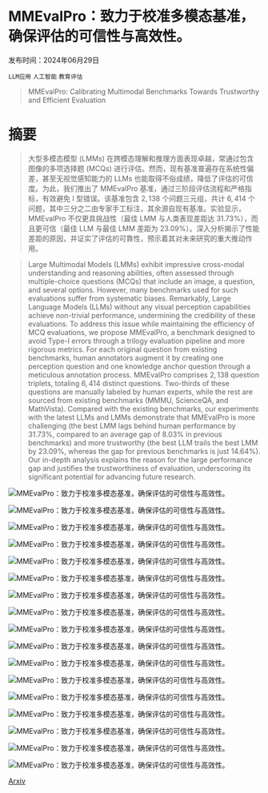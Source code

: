 # MMEvalPro：致力于校准多模态基准，确保评估的可信性与高效性。

发布时间：2024年06月29日

`LLM应用` `人工智能` `教育评估`

> MMEvalPro: Calibrating Multimodal Benchmarks Towards Trustworthy and Efficient Evaluation

# 摘要

> 大型多模态模型 (LMMs) 在跨模态理解和推理方面表现卓越，常通过包含图像的多项选择题 (MCQs) 进行评估。然而，现有基准普遍存在系统性偏差，甚至无视觉感知能力的 LLMs 也能取得不俗成绩，降低了评估的可信度。为此，我们推出了 MMEvalPro 基准，通过三阶段评估流程和严格指标，有效避免 I 型错误。该基准包含 $2,138$ 个问题三元组，共计 $6,414$ 个问题，其中三分之二由专家手工标注，其余源自现有基准。实验显示，MMEvalPro 不仅更具挑战性（最佳 LMM 与人类表现差距达 $31.73\%$），而且更可信（最佳 LLM 与最佳 LMM 差距为 $23.09\%$）。深入分析揭示了性能差距的原因，并证实了评估的可靠性，预示着其对未来研究的重大推动作用。

> Large Multimodal Models (LMMs) exhibit impressive cross-modal understanding and reasoning abilities, often assessed through multiple-choice questions (MCQs) that include an image, a question, and several options. However, many benchmarks used for such evaluations suffer from systematic biases. Remarkably, Large Language Models (LLMs) without any visual perception capabilities achieve non-trivial performance, undermining the credibility of these evaluations. To address this issue while maintaining the efficiency of MCQ evaluations, we propose MMEvalPro, a benchmark designed to avoid Type-I errors through a trilogy evaluation pipeline and more rigorous metrics. For each original question from existing benchmarks, human annotators augment it by creating one perception question and one knowledge anchor question through a meticulous annotation process. MMEvalPro comprises $2,138$ question triplets, totaling $6,414$ distinct questions. Two-thirds of these questions are manually labeled by human experts, while the rest are sourced from existing benchmarks (MMMU, ScienceQA, and MathVista). Compared with the existing benchmarks, our experiments with the latest LLMs and LMMs demonstrate that MMEvalPro is more challenging (the best LMM lags behind human performance by $31.73\%$, compared to an average gap of $8.03\%$ in previous benchmarks) and more trustworthy (the best LLM trails the best LMM by $23.09\%$, whereas the gap for previous benchmarks is just $14.64\%$). Our in-depth analysis explains the reason for the large performance gap and justifies the trustworthiness of evaluation, underscoring its significant potential for advancing future research.

![MMEvalPro：致力于校准多模态基准，确保评估的可信性与高效性。](../../../paper_images/2407.00468/calibrate.png)

![MMEvalPro：致力于校准多模态基准，确保评估的可信性与高效性。](../../../paper_images/2407.00468/x1.png)

![MMEvalPro：致力于校准多模态基准，确保评估的可信性与高效性。](../../../paper_images/2407.00468/x2.png)

![MMEvalPro：致力于校准多模态基准，确保评估的可信性与高效性。](../../../paper_images/2407.00468/x3.png)

![MMEvalPro：致力于校准多模态基准，确保评估的可信性与高效性。](../../../paper_images/2407.00468/x4.png)

![MMEvalPro：致力于校准多模态基准，确保评估的可信性与高效性。](../../../paper_images/2407.00468/x5.png)

![MMEvalPro：致力于校准多模态基准，确保评估的可信性与高效性。](../../../paper_images/2407.00468/x7.png)

![MMEvalPro：致力于校准多模态基准，确保评估的可信性与高效性。](../../../paper_images/2407.00468/x8.png)

![MMEvalPro：致力于校准多模态基准，确保评估的可信性与高效性。](../../../paper_images/2407.00468/x9.png)

![MMEvalPro：致力于校准多模态基准，确保评估的可信性与高效性。](../../../paper_images/2407.00468/x10.png)

![MMEvalPro：致力于校准多模态基准，确保评估的可信性与高效性。](../../../paper_images/2407.00468/x11.png)

![MMEvalPro：致力于校准多模态基准，确保评估的可信性与高效性。](../../../paper_images/2407.00468/x12.png)

![MMEvalPro：致力于校准多模态基准，确保评估的可信性与高效性。](../../../paper_images/2407.00468/x13.png)

![MMEvalPro：致力于校准多模态基准，确保评估的可信性与高效性。](../../../paper_images/2407.00468/x14.png)

![MMEvalPro：致力于校准多模态基准，确保评估的可信性与高效性。](../../../paper_images/2407.00468/x15.png)

![MMEvalPro：致力于校准多模态基准，确保评估的可信性与高效性。](../../../paper_images/2407.00468/x16.png)

![MMEvalPro：致力于校准多模态基准，确保评估的可信性与高效性。](../../../paper_images/2407.00468/x17.png)

[Arxiv](https://arxiv.org/abs/2407.00468)